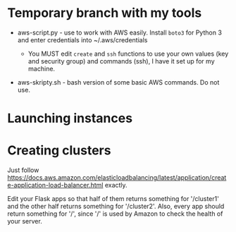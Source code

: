 # Temporary branch with my tools

-   aws-script.py - use to work with AWS easily. Install `boto3` for Python 3 and enter credentials into ~/.aws/credentials
    - You MUST edit `create` and `ssh` functions to use your own values (key and security group) and commands (ssh), I have it set up for my machine.

- aws-skripty.sh - bash version of some basic AWS commands. Do not use.

# Launching instances

# Creating clusters

Just follow https://docs.aws.amazon.com/elasticloadbalancing/latest/application/create-application-load-balancer.html exactly.

Edit your Flask apps so that half of them returns something for '/cluster1' and the other half returns something for '/cluster2'.
Also, every app should return something for '/', since '/' is used by Amazon to check the health of your server.